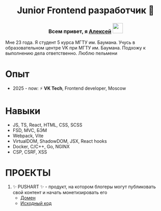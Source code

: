 
<h1 align="center">Junior Frontend разработчик 🔭</h1> 
<h3 align="center">Всем привет, я <a href="https://vk.com/leshka_055" target="_blank">Алексей</a> 
<img src="https://github.com/blackcater/blackcater/raw/main/images/Hi.gif" height="32"/></h3>
Мне 23 года. Я студент 5 курса МГТУ им. Баумана. Учусь в образовательном центре VK при МГТУ им. Баумана. Подхожу к выполнению дела ответственно. Люблю пельмени

# **Опыт**
- 2025 - now: ⚡ **VK Tech**, Frontend developer, Moscow

# **Навыки** 
- JS, TS, React, HTML, CSS, SCSS
- FSD, MVC, БЭМ
- Webpack, Vite
- VirtualDOM, ShadowDOM, JSX, React hooks
- Docker, C/C++, Go, NGINX
- CSP, CSRF, XSS 

# **ПРОЕКТЫ**
1. ✨ PUSHART ✨ - продукт, на котором блогеры могут публиковать свой контент и начать монетизировать его
	- <a href="https://pushart.online" target="_blank">Домен</a>
	- <a href="https://github.com/frontend-park-mail-ru/2024_2_TeamOn" target="_blank">Исходный код</a> 

<!--
**AlexeyBMSTU/AlexeyBMSTU** is a ✨ _special_ ✨ repository because its `README.md` (this file) appears on your GitHub profile.

Here are some ideas to get you started:

- 🔭 I’m currently working on ...
- 🌱 I’m currently learning ...
- 👯 I’m looking to collaborate on ...
- 🤔 I’m looking for help with ...
- 💬 Ask me about ...
- 📫 How to reach me: ...
- 😄 Pronouns: ...
- ⚡ Fun fact: ...
-->
